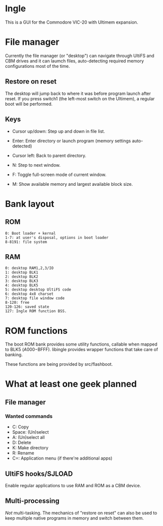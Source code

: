# Ingle

This is a GUI for the Commodore VIC-20 with Ultimem expansion.

# File manager

Currently the file manager (or "desktop") can navigate through
UltiFS and CBM drives and it can laumch files, auto-detecting
required memory configurations most of the time.

## Restore on reset

The desktop will jump back to where it was before program
launch after reset.  If you press switch1 (the left-most switch
on the Ultimem), a regular boot will be performed.

## Keys

* Cursor up/down: Step up and down in file list.
* Enter: Enter directory or launch program (memory settings auto-detected)
* Cursor left: Back to parent directory.

* N: Step to next window.
* F: Toggle full-screen mode of current window.
* M: Show available memory and largest available block size.

# Bank layout

## ROM

```
0: Boot loader + kernal
1-7: at user's disposal, options in boot loader
8-8191: file system
```

## RAM

```
0: desktop RAM1,2,3/IO
1: desktop BLK1
2: desktop BLK2
3: desktop BLK3
4: desktop BLK5
5: desktop desktop UltiFS code
6: desktop 4x8 charset
7: desktop file window code
8-120: free
120-126: saved state
127: Ingle ROM function BSS.
```

# ROM functions

The boot ROM bank provides some utility functions, callable when
mapped to BLK5 ($A000-$BFFF).  libingle provides wrapper functions
that take care of banking.

These functions are being provided by src/flashboot.

# What at least one geek planned

## File manager

### Wanted commands

* C: Copy
* Space: (Un)select
* A: (Un)select all
* D: Delete
* K: Make directory
* R: Rename
* C=: Application menu (if there're additional apps)

## UltiFS hooks/SJLOAD

Enable regular applications to use RAM and ROM as a CBM device.

## Multi-processing

*Not* multi-tasking.
The mechanics of "restore on reset" can also be used to keep
multiple native programs in memory and switch between them.
